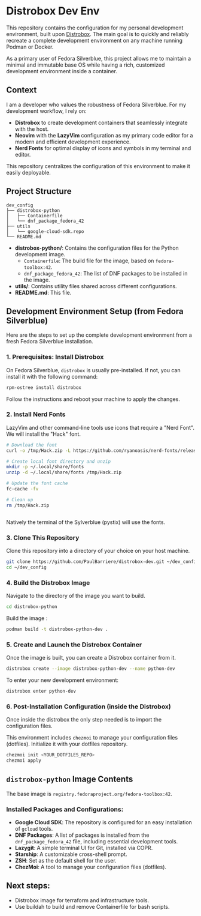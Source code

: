 # Distrobox Dev Env

This repository contains the configuration for my personal development environment, built upon [Distrobox](https://distrobox.it/). The main goal is to quickly and reliably recreate a complete development environment on any machine running Podman or Docker.

As a primary user of Fedora Silverblue, this project allows me to maintain a minimal and immutable base OS while having a rich, customized development environment inside a container.

## Context

I am a developer who values the robustness of Fedora Silverblue. For my development workflow, I rely on:

*   **Distrobox** to create development containers that seamlessly integrate with the host.
*   **Neovim** with the **LazyVim** configuration as my primary code editor for a modern and efficient development experience.
*   **Nerd Fonts** for optimal display of icons and symbols in my terminal and editor.

This repository centralizes the configuration of this environment to make it easily deployable.

## Project Structure

```
dev_config
├── distrobox-python
│   ├── Containerfile
│   └── dnf_package_fedora_42
├── utils
│   └── google-cloud-sdk.repo
└── README.md
```

*   **distrobox-python/**: Contains the configuration files for the Python development image.
    *   `Containerfile`: The build file for the image, based on `fedora-toolbox:42`.
    *   `dnf_package_fedora_42`: The list of DNF packages to be installed in the image.
*   **utils/**: Contains utility files shared across different configurations.
*   **README.md**: This file.

## Development Environment Setup (from Fedora Silverblue)

Here are the steps to set up the complete development environment from a fresh Fedora Silverblue installation.

### 1. Prerequisites: Install Distrobox

On Fedora Silverblue, `distrobox` is usually pre-installed. If not, you can install it with the following command:
```bash
rpm-ostree install distrobox
```
Follow the instructions and reboot your machine to apply the changes.

### 2. Install Nerd Fonts

LazyVim and other command-line tools use icons that require a "Nerd Font". We will install the "Hack" font.

```bash
# Download the font
curl -o /tmp/Hack.zip -L https://github.com/ryanoasis/nerd-fonts/releases/download/v3.4.0/Hack.zip

# Create local font directory and unzip
mkdir -p ~/.local/share/fonts
unzip -d ~/.local/share/fonts /tmp/Hack.zip

# Update the font cache
fc-cache -fv

# Clean up
rm /tmp/Hack.zip
```
```
```

Natively the terminal of the Sylverblue (pystix) will use the fonts.

### 3. Clone This Repository

Clone this repository into a directory of your choice on your host machine.
```bash
git clone https://github.com/PaulBarriere/distrobox-dev.git ~/dev_config
cd ~/dev_config
```

### 4. Build the Distrobox Image

Navigate to the directory of the image you want to build.
```bash
cd distrobox-python
```

Build the image :
```bash
podman build -t distrobox-python-dev .
```

### 5. Create and Launch the Distrobox Container

Once the image is built, you can create a Distrobox container from it.
```bash
distrobox create --image distrobox-python-dev --name python-dev
```

To enter your new development environment:
```bash
distrobox enter python-dev
```

### 6. Post-Installation Configuration (inside the Distrobox)

Once inside the distrobox the only step needed is to import the configuration files.

This environment includes `chezmoi` to manage your configuration files (dotfiles). Initialize it with your dotfiles repository.
```bash
chezmoi init <YOUR_DOTFILES_REPO>
chezmoi apply
```

## `distrobox-python` Image Contents

The base image is `registry.fedoraproject.org/fedora-toolbox:42`.

### Installed Packages and Configurations:

*   **Google Cloud SDK**: The repository is configured for an easy installation of `gcloud` tools.
*   **DNF Packages**: A list of packages is installed from the `dnf_package_fedora_42` file, including essential development tools.
*   **Lazygit**: A simple terminal UI for Git, installed via COPR.
*   **Starship**: A customizable cross-shell prompt.
*   **ZSH**: Set as the default shell for the user.
*   **ChezMoi**: A tool to manage your configuration files (dotfiles).

## Next steps:

* Distrobox image for terraform and infrastructure tools.
* Use buildah to build and remove Containerfile for bash scripts.
